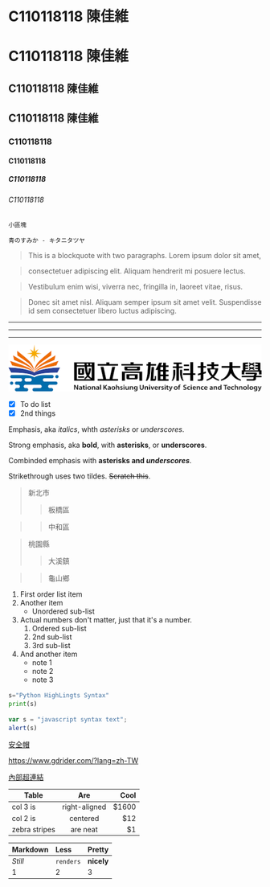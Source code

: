 # C110118118 陳佳維
C110118118 陳佳維
================
## C110118118 陳佳維
C110118118 陳佳維
------------------
### C110118118
#### C110118118
##### C110118118
###### C110118118

`
小區塊  
`

```
青のすみか - キタニタツヤ

```
> This is a blockquote with two paragraphs. Lorem ipsum dolor sit amet,

> consectetuer adipiscing elit. Aliquam hendrerit mi posuere lectus.

> Vestibulum enim wisi, viverra nec, fringilla in, laoreet vitae, risus.

> Donec sit amet nisl. Aliquam semper ipsum sit amet velit. Suspendisse
> id sem consectetuer libero luctus adipiscing.

---
***
___

![NKUST](nkust.jpg)
- [X] To do list 
- [X] 2nd things

Emphasis, aka *italics*, whth *asterisks* or _underscores_.

Strong emphasis, aka **bold**, with **asterisks**, or __underscores__.

Combinded emphasis with **asterisks and _underscores_**.

Strikethrough uses two tildes. ~~Scratch this~~.

> 新北市
>>板橋區

>>中和區

> 桃園縣
>>大溪鎮

>>龜山鄉

1. First order list item
2. Another item
    *  Unordered sub-list
3. Actual numbers don't matter, just that it's a number.
    1. Ordered sub-list
    2. 2nd sub-list
    3. 3rd sub-list
4. And another item
    + note 1
    - note 2
    * note 3

```python
s="Python HighLingts Syntax"
print(s)
```

```js
var s = "javascript syntax text";
alert(s)
```
[安全帽](https://www.gdrider.com/?lang=zh-TW)

<https://www.gdrider.com/?lang=zh-TW>

[內部超連結](/blob/b3e02dd694485149543aae3362518027961a3a32/hw2.md)

| **Table** | **Are** | **Cool** |
| --------   |     :---:      |          ---: |
| col 3 is   | right-aligned     | $1600    |
| col 2 is   | centered     | $12    |
| zebra stripes   | are neat     | $1    |

| **Markdown** | **Less** | **Pretty** |
| :---  | :-------      | :--- |
| *Still*  | `renders`     | **nicely**    |
| 1   | 2     | 3    |

